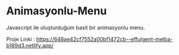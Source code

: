 # Animasyonlu-Menu
 Javascript ile oluşturduğum basit bir animasyonlu menu.

Proje Linki : https://648ae42cf7552a00bf1472cb--effulgent-melba-b189d3.netlify.app/